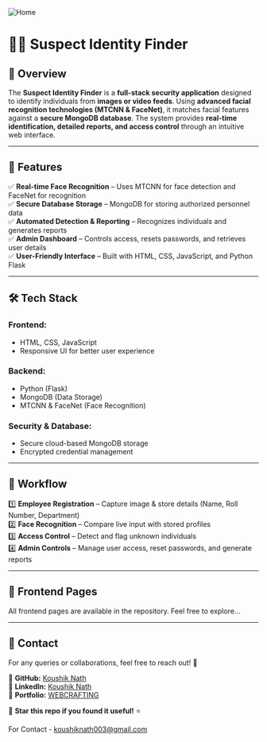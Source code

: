 
![Home](https://github.com/user-attachments/assets/7b6e30dd-bb30-4edd-b2a8-b61ca4127fe7)

# 🕵️‍♂️ Suspect Identity Finder

## 🚀 Overview
The **Suspect Identity Finder** is a **full-stack security application** designed to identify individuals from **images or video feeds**. Using **advanced facial recognition technologies (MTCNN & FaceNet)**, it matches facial features against a **secure MongoDB database**. The system provides **real-time identification, detailed reports, and access control** through an intuitive web interface.

---

## 🎯 Features
✅ **Real-time Face Recognition** – Uses MTCNN for face detection and FaceNet for recognition  
✅ **Secure Database Storage** – MongoDB for storing authorized personnel data  
✅ **Automated Detection & Reporting** – Recognizes individuals and generates reports  
✅ **Admin Dashboard** – Controls access, resets passwords, and retrieves user details  
✅ **User-Friendly Interface** – Built with HTML, CSS, JavaScript, and Python Flask  

---

## 🛠️ Tech Stack
### **Frontend:**
- HTML, CSS, JavaScript
- Responsive UI for better user experience

### **Backend:**
- Python (Flask)
- MongoDB (Data Storage)
- MTCNN & FaceNet (Face Recognition)

### **Security & Database:**
- Secure cloud-based MongoDB storage
- Encrypted credential management

---

## 📸 Workflow
1️⃣ **Employee Registration** – Capture image & store details (Name, Roll Number, Department)  
2️⃣ **Face Recognition** – Compare live input with stored profiles  
3️⃣ **Access Control** – Detect and flag unknown individuals  
4️⃣ **Admin Controls** – Manage user access, reset passwords, and generate reports  

---

## 🔗 Frontend Pages
All frontend pages are available in the repository. Feel free to explore...

---

## 📧 Contact
For any queries or collaborations, feel free to reach out! 🚀

🔹 **GitHub:** [Koushik Nath](https://github.com/KNnath)  
🔹 **LinkedIn:** [Koushik Nath](https://www.linkedin.com/in/1koushiknath/)  
🔹 **Portfolio:** [WEBCRAFTING](https://webcrafting.infy.uk/)

🌟 **Star this repo if you found it useful!** ⭐

For Contact - koushiknath003@gmail.com

